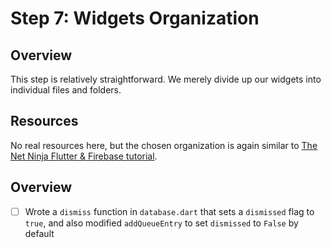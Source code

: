 # Step 7: Widgets Organization

## Overview
This step is relatively straightforward. We merely divide up our widgets into individual files and folders.

## Resources
No real resources here, but the chosen organization is again similar to [The Net Ninja Flutter & Firebase tutorial](https://github.com/iamshaunjp/flutter-firebase/tree/lesson-27/brew_crew/lib).

## Overview
- [ ] Wrote a `dismiss` function in `database.dart` that sets a `dismissed` flag to `true`, and also modified `addQueueEntry` to set `dismissed` to `False` by default
